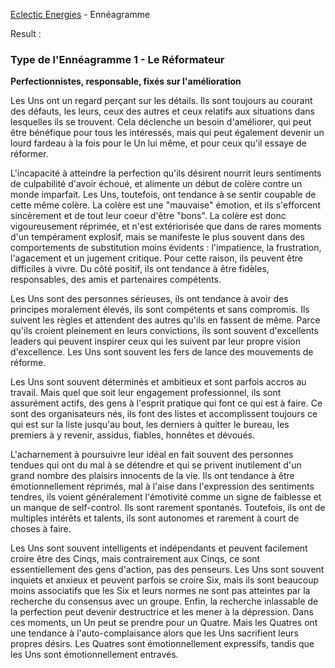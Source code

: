 [Eclectic Energies](https://www.eclecticenergies.com/francais/enneagramme/type1) - Ennéagramme

Result :

### Type de l'Ennéagramme 1 - Le Réformateur

**Perfectionnistes, responsable, fixés sur l'amélioration**

Les Uns ont un regard perçant sur les détails. Ils sont toujours au courant des défauts, les leurs, ceux des autres et ceux relatifs aux situations dans lesquelles ils se trouvent. Cela déclenche un besoin d'améliorer, qui peut être bénéfique pour tous les intéressés, mais qui peut également devenir un lourd fardeau à la fois pour le Un lui même, et pour ceux qu'il essaye de réformer.

L'incapacité à atteindre la perfection qu'ils désirent nourrit leurs sentiments de culpabilité d'avoir échoué, et alimente un début de colère contre un monde imparfait. Les Uns, toutefois, ont tendance à se sentir coupable de cette même colère. La colère est une "mauvaise" émotion, et ils s'efforcent sincèrement et de tout leur coeur d'être "bons". La colère est donc vigoureusement réprimée, et n'est extériorisée que dans de rares moments d'un tempérament explosif, mais se manifeste le plus souvent dans des comportements de substitution moins évidents : l'impatience, la frustration, l'agacement et un jugement critique. Pour cette raison, ils peuvent être difficiles à vivre. Du côté positif, ils ont tendance à être fidèles, responsables, des amis et partenaires compétents.

Les Uns sont des personnes sérieuses, ils ont tendance à avoir des principes moralement élevés, ils sont compétents et sans compromis. Ils suivent les règles et attendent des autres qu'ils en fassent de même. Parce qu'ils croient pleinement en leurs convictions, ils sont souvent d'excellents leaders qui peuvent inspirer ceux qui les suivent par leur propre vision d'excellence. Les Uns sont souvent les fers de lance des mouvements de réforme.

Les Uns sont souvent déterminés et ambitieux et sont parfois accros au travail. Mais quel que soit leur engagement professionnel, ils sont assurément actifs, des gens à l'esprit pratique qui font ce qui est à faire. Ce sont des organisateurs nés, ils font des listes et accomplissent toujours ce qui est sur la liste jusqu'au bout, les derniers à quitter le bureau, les premiers à y revenir, assidus, fiables, honnêtes et dévoués.

L'acharnement à poursuivre leur idéal en fait souvent des personnes tendues qui ont du mal à se détendre et qui se privent inutilement d'un grand nombre des plaisirs innocents de la vie. Ils ont tendance à être émotionnellement réprimés, mal à l'aise dans l'expression des sentiments tendres, ils voient généralement l'émotivité comme un signe de faiblesse et un manque de self-control. Ils sont rarement spontanés. Toutefois, ils ont de multiples intérêts et talents, ils sont autonomes et rarement à court de choses à faire.

Les Uns sont souvent intelligents et indépendants et peuvent facilement croire être des Cinqs, mais contrairement aux Cinqs, ce sont essentiellement des gens d'action, pas des penseurs. Les Uns sont souvent inquiets et anxieux et peuvent parfois se croire Six, mais ils sont beaucoup moins associatifs que les Six et leurs normes ne sont pas atteintes par la recherche du consensus avec un groupe. Enfin, la recherche inlassable de la perfection peut devenir destructrice et les mener à la dépression. Dans ces moments, un Un peut se prendre pour un Quatre. Mais les Quatres ont une tendance à l'auto-complaisance alors que les Uns sacrifient leurs propres désirs. Les Quatres sont émotionnellement expressifs, tandis que les Uns sont émotionnellement entravés.
